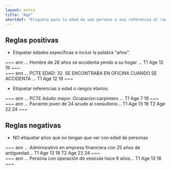 ```yaml
---
layout: entry
title: "Age"
shortdef: "Etiqueta para la edad de una persona o una referencia al rango etario de ella."
---
```


## Reglas positivas

* Etiquetar edades específicas e incluir la palabra "años".

<div class="annotation-correct" markdown="1">
~~~ ann
… Hombre de 26 años se accidenta yendo a su hogar … 
T1 Age 12 19 
~~~
</div>

<div class="annotation-correct" markdown="1">
~~~ ann
… PCTE EDAD: 32. SE ENCONTRABA EN OFICINA CUANDO SE ACCIDENTA … 
T1 Age 12 19 
~~~
</div>

* Etiquetar referencias a edad o rangos etarios.

<div class="annotation-correct" markdown="1">
~~~ ann
… PCTE Adulto mayor. Ocupacion:carpintero … 
T1 Age 7 19 
~~~
</div>


<div class="annotation-correct" markdown="1">
~~~ ann
... Paciente joven de 24 acude al consultorio...
T1 Age 13 18 
T2 Age 22 24 
~~~
</div>


## Reglas negativas

* NO etiquetar años que no tengan que ver con edad de personas
<div class="annotation-incorrect" markdown="1">
~~~ ann
... Adminisrativo en empresa financiera con 25 años de antiguedad...
T1 Age 13 18 
T2 Age 22 24 
~~~
</div>

<div class="annotation-incorrect" markdown="1">
~~~ ann
... Persona con operación de vesicula hace 9 años...
T1 Age 13 18 
~~~
</div>
